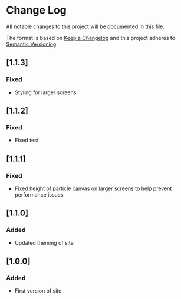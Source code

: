 # Change Log
All notable changes to this project will be documented in this file.

The format is based on [Keep a Changelog](http://keepachangelog.com/)
and this project adheres to [Semantic Versioning](http://semver.org/).

## [1.1.3]
### Fixed
- Styling for larger screens

## [1.1.2]
### Fixed
- Fixed test

## [1.1.1]
### Fixed
- Fixed height of particle canvas on larger screens to help prevent performance issues

## [1.1.0]
### Added
- Updated theming of site

## [1.0.0]
### Added
- First version of site